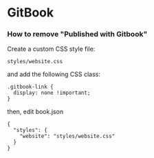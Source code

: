 # GitBook

### How to remove "Published with Gitbook"

Create a custom CSS style file:

```
styles/website.css
```

and add the following CSS class:

```
.gitbook-link {
  display: none !important;
}
```

then, edit book.json
```
{
  "styles": {
    "website": "styles/website.css"
  }
}
```
